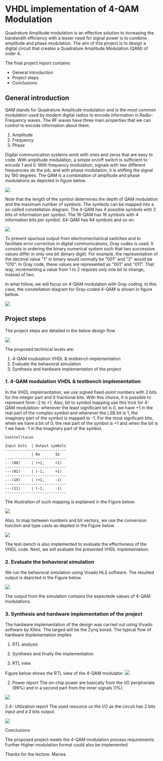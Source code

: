 # VHDL implementation of 4-QAM Modulation

Quadrature Amplitude modulation is an effective solution to increasing the bandwidth efficiency with a lesser need for signal 
power is to combine amplitude and phase modulation. The aim of this project is to design a digital circuit that creates a Quadrature Amplitude Modulation (QAM) of order 4.


The final project report contains: 
* General introduction 
* Project steps
* Conclusions
 
 ## General introduction
 QAM stands for Quadrature Amplitude modulation and is the most common modulation used by modern digital radios to encode information in Radio-Frequency waves.
The RF waves have three main properties that we can control to encode information about them:
1. Amplitude 
2. Frequency
3. Phase

Digital communication systems work with ones and zeros that are easy to code. With amplitude modulation, a simple on/off switch is sufficient to encode 1 and 0.
With frequency modulation, signals with two different frequencies do the job, and with phase modulation, it is shifting the signal by 180 degrees.
The QAM is a combination of amplitude and phase modulations as depicted in figure below.

![](Figures/Modulations.jpg)

Note that the length of the symbol determines the depth of QAM modulation and the maximum number of symbols. The symbols can be mapped into a so-called
constellation diagram. The 4-QAM has 4 possible symbols with 2 bits of information per symbol. The 16-QAM has 16 symbols with 4 information bits per symbol.
64-QAM has 64 symbols and so on.

![](Figures/diagrams.png)

To prevent spurious output from electromechanical switches and to facilitate error correction in digital communications, Gray codes is used. It consists in ordering
the binary numerical system such that two successive values differ in only one bit (binary digit).
For example, the representation of the decimal value "1" in binary would normally be "001" and "2" would be "010". 
In Gray code, these values are represented as "001" and "011". That way, incrementing a value from 1 to 2 requires only one bit to change, instead of two.

In what follow, we will focus on 4-QAM modulation with Gray coding. In this case, the constellation diagram for Gray-coded 4-QAM is shown in figure bellow.

 ![](Figures/QPSK_Gray_Coded.png)

 ## Project steps
 
 The project steps are detailed in the below design flow
 
 ![](Figures/flowdesign.jpg)
 
 
 The proposed technical levels are:

1. 4-QAM modulation VHDL & testbench implementation
2. Evaluate the behavioral simulation
3. Synthesis and hardware implementation of the project



### 1. 4-QAM modulation VHDL & testbench implementation

In the VHDL implementation, we use signed fixed-point numbers with 2 bits for the integer part and 0 fractional bits. With this choice, it is possible
to represent form -2 to +1. Also, bit to symbol mapping use this trick for 4-QAM modulation: 
whenever the least significant bit is 0, we have +1 in the real part of the complex symbol and whenever the LSB bit is 1, the imaginary part of the symbol is mapped to -1.
For the most signficant bits, when we have a bit of 0, the real part of the symbol is +1 and when the bit is 1 we have -1 in the imaginary part of the symbol.

~~~
Constelltaion

Input bits  | Output symbols
----------------------------
            | Re       Im
----------------------------
---(00)     | (+1,     +1)
----------------------------
---(01)     | (-1,     +1)
----------------------------
---(10)     | (+1,     -1)
----------------------------
---(11)     | (-1,     -1)
----------------------------
~~~

The illustration of such mapping is explained in the Figure below.

 ![](Figures/explain.png)


Also, to map between numbers and bit vectors, we use the conversion function and type casts as depited in the Figure below.

 ![](Figures/conversions.png)

The test-bench is also implemented to evaluate the effectivness of the VHDL code.
 Next, we will evaluate the presented VHDL implementation.

### 2. Evaluate the behavioral simulation

We run the behavioral simulation using Vivado HLS software. The resulted output is depicted in the Figure below.

 ![](Figures/simu.jpg)

The output from the simulation contains the expectede values of 4-QAM modulations.

### 3. Synthesis and hardware implementation of the project

The hardware implementation of the design was carried out using Vivado software by Xilinx. The targed will be the Zynq borad.
The typical flow of hardware implementation implies 

1. RTL analysis
2. Synthesis and finally the implementation

1. RTL view

Figure below shows the RTL view of the 4-QAM modulator.
 ![](Figures/rtl.jpg)


2. Power report
The on-chip power are basically from the I/O peripherials (99%) and in a second part from the inner signals (1%).
 
![](Figures/power.jpg)

2.4- Utilization report
The used resource us the I/O as the circuit has 2 bits input and a 2 bits output.

 ![](Figures/utilization.jpg)

 
Conclusions

The proposed project meets the 4-QAM modulation process requirements.
Further Higher modulation format could also be implemented.

Thanks for the lecture.
Marwa.



